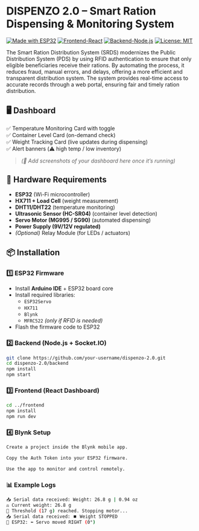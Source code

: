 #  DISPENZO 2.0 – Smart Ration Dispensing & Monitoring System  

[![Made with ESP32](https://img.shields.io/badge/ESP32-IoT-blue)](https://www.espressif.com/en/products/socs/esp32) [![Frontend-React](https://img.shields.io/badge/Frontend-React-green)](https://reactjs.org/) [![Backend-Node.js](https://img.shields.io/badge/Backend-Node.js-yellow)](https://nodejs.org/) [![License: MIT](https://img.shields.io/badge/License-MIT-red)](LICENSE)


The Smart Ration Distribution System (SRDS) modernizes the Public Distribution System (PDS) by using RFID authentication to ensure that only eligible beneficiaries receive their rations. By automating the process, it reduces fraud, manual errors, and delays, offering a more efficient and transparent distribution system. The system provides real-time access to accurate records through a web portal, ensuring fair and timely ration distribution.



## 🖥️ Dashboard  

✅ Temperature Monitoring Card with toggle  
✅ Container Level Card (on-demand check)  
✅ Weight Tracking Card (live updates during dispensing)  
✅ Alert banners (⚠️ high temp / low inventory)  

> *(📸 Add screenshots of your dashboard here once it’s running)*  



## 🔌 Hardware Requirements  

- **ESP32** (Wi-Fi microcontroller)  
- **HX711 + Load Cell** (weight measurement)  
- **DHT11/DHT22** (temperature monitoring)  
- **Ultrasonic Sensor (HC-SR04)** (container level detection)  
- **Servo Motor (MG995 / SG90)** (automated dispensing)  
- **Power Supply (9V/12V regulated)**  
- *(Optional)* Relay Module (for LEDs / actuators)  



## 📦 Installation  

### 1️⃣ ESP32 Firmware  

- Install **Arduino IDE** + ESP32 board core  
- Install required libraries:  
  - `ESP32Servo`  
  - `HX711`  
  - `Blynk`  
  - `MFRC522` *(only if RFID is needed)*  
- Flash the firmware code to ESP32  



### 2️⃣ Backend (Node.js + Socket.IO)  

```bash
git clone https://github.com/your-username/dispenzo-2.0.git
cd dispenzo-2.0/backend
npm install
npm start

```

### 3️⃣ Frontend (React Dashboard)

```bash
cd ../frontend
npm install
npm run dev
```

### 4️⃣ Blynk Setup
```bash
Create a project inside the Blynk mobile app.

Copy the Auth Token into your ESP32 firmware.

Use the app to monitor and control remotely.
```

### 📊 Example Logs
```bash
📥 Serial data received: Weight: 26.8 g | 0.94 oz
⚖️ Current weight: 26.8 g
🛑 Threshold (17 g) reached. Stopping motor...
📥 Serial data received: ⏹️ Weight STOPPED
🔎 ESP32: ⬅️ Servo moved RIGHT (0°)
```